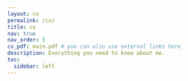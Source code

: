 ```yaml
---
layout: cv
permalink: /cv/
title: cv
nav: true
nav_order: 5
cv_pdf: main.pdf # you can also use external links here
description: Everything you need to know about me.
toc:
  sidebar: left
---
```

